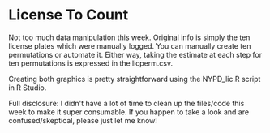 # License To Count

Not too much data manipulation this week. Original info is simply the ten license plates which were manually logged. You can manually create ten permutations or automate it. Either way, taking the estimate at each step for ten permutations is expressed in the licperm.csv.

Creating both graphics is pretty straightforward using the NYPD_lic.R script in R Studio.

Full disclosure: I didn't have a lot of time to clean up the files/code this week to make it super consumable. If you happen to take a look and are confused/skeptical, please just let me know!

